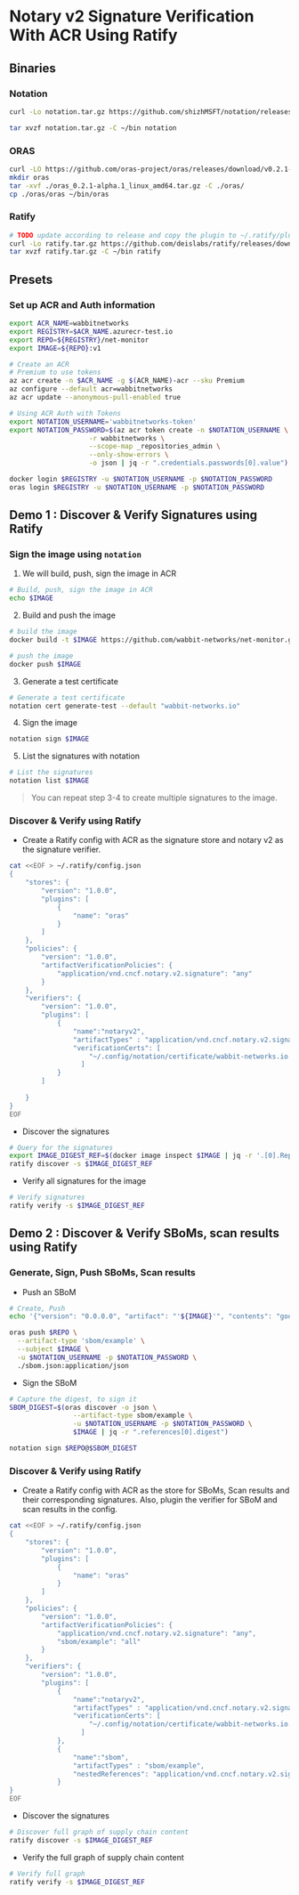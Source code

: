 # Notary v2 Signature Verification With ACR Using Ratify

## Binaries

### Notation

```bash
curl -Lo notation.tar.gz https://github.com/shizhMSFT/notation/releases/download/v0.7.0-shizh.2/notation_0.7.0-shizh.2_linux_amd64.tar.gz

tar xvzf notation.tar.gz -C ~/bin notation
```

### ORAS

```bash
curl -LO https://github.com/oras-project/oras/releases/download/v0.2.1-alpha.1/oras_0.2.1-alpha.1_linux_amd64.tar.gz
mkdir oras
tar -xvf ./oras_0.2.1-alpha.1_linux_amd64.tar.gz -C ./oras/
cp ./oras/oras ~/bin/oras
```

### Ratify

```bash
# TODO update according to release and copy the plugin to ~/.ratify/plugins path
curl -Lo ratify.tar.gz https://github.com/deislabs/ratify/releases/download/v0.0.1/ratify_0.0.1_linux_amd64.tar.gz
tar xvzf ratify.tar.gz -C ~/bin ratify
```

## Presets

### Set up ACR and Auth information
```bash
export ACR_NAME=wabbitnetworks
export REGISTRY=$ACR_NAME.azurecr-test.io
export REPO=${REGISTRY}/net-monitor
export IMAGE=${REPO}:v1

# Create an ACR
# Premium to use tokens
az acr create -n $ACR_NAME -g $(ACR_NAME)-acr --sku Premium
az configure --default acr=wabbitnetworks
az acr update --anonymous-pull-enabled true

# Using ACR Auth with Tokens
export NOTATION_USERNAME='wabbitnetworks-token'
export NOTATION_PASSWORD=$(az acr token create -n $NOTATION_USERNAME \
                    -r wabbitnetworks \
                    --scope-map _repositories_admin \
                    --only-show-errors \
                    -o json | jq -r ".credentials.passwords[0].value")

docker login $REGISTRY -u $NOTATION_USERNAME -p $NOTATION_PASSWORD
oras login $REGISTRY -u $NOTATION_USERNAME -p $NOTATION_PASSWORD
```
## Demo 1 :  Discover & Verify Signatures using Ratify

### Sign the image using ```notation```

1. We will build, push, sign the image in ACR
```bash
# Build, push, sign the image in ACR
echo $IMAGE
```
2.  Build and push the image
```bash
# build the image
docker build -t $IMAGE https://github.com/wabbit-networks/net-monitor.git#main

# push the image
docker push $IMAGE
```
3.  Generate a test certificate
```bash
# Generate a test certificate
notation cert generate-test --default "wabbit-networks.io"
```
4. Sign the image
```bash
notation sign $IMAGE
```
5.  List the signatures with notation
```bash
# List the signatures
notation list $IMAGE
```
> You can repeat step 3-4 to create multiple signatures to the image.

### Discover & Verify using Ratify

- Create a Ratify config with ACR as the signature store and notary v2 as the signature verifier.

```bash
cat <<EOF > ~/.ratify/config.json 
{ 
    "stores": { 
        "version": "1.0.0", 
        "plugins": [ 
            { 
                "name": "oras"
            }
        ]
    },
    "policies": {
        "version": "1.0.0",
        "artifactVerificationPolicies": {
            "application/vnd.cncf.notary.v2.signature": "any"
        }
    },
    "verifiers": {
        "version": "1.0.0",
        "plugins": [
            {
                "name":"notaryv2",
                "artifactTypes" : "application/vnd.cncf.notary.v2.signature",
                "verificationCerts": [
                    "~/.config/notation/certificate/wabbit-networks.io.crt"
                  ]
            }
        ]
        
    }
}
EOF
```
- Discover the signatures

```bash
# Query for the signatures
export IMAGE_DIGEST_REF=$(docker image inspect $IMAGE | jq -r '.[0].RepoDigests[0]')
ratify discover -s $IMAGE_DIGEST_REF
``` 
- Verify all signatures for the image

```bash
# Verify signatures
ratify verify -s $IMAGE_DIGEST_REF
```

## Demo 2 : Discover & Verify SBoMs, scan results using Ratify

### Generate, Sign, Push SBoMs, Scan results

- Push an SBoM
 
```bash
# Create, Push
echo '{"version": "0.0.0.0", "artifact": "'${IMAGE}'", "contents": "good"}' > sbom.json

oras push $REPO \
  --artifact-type 'sbom/example' \
  --subject $IMAGE \
  -u $NOTATION_USERNAME -p $NOTATION_PASSWORD \
  ./sbom.json:application/json

```

- Sign the SBoM
```bash
# Capture the digest, to sign it
SBOM_DIGEST=$(oras discover -o json \
                --artifact-type sbom/example \
                -u $NOTATION_USERNAME -p $NOTATION_PASSWORD \
                $IMAGE | jq -r ".references[0].digest")

notation sign $REPO@$SBOM_DIGEST
```

### Discover & Verify using Ratify

- Create a Ratify config with ACR as the store for SBoMs, Scan results and their corresponding signatures. Also, plugin the verifier for SBoM and scan results in the config.

```bash
cat <<EOF > ~/.ratify/config.json 
{ 
    "stores": { 
        "version": "1.0.0", 
        "plugins": [ 
            { 
                "name": "oras"
            }
        ]
    },
    "policies": {
        "version": "1.0.0",
        "artifactVerificationPolicies": {
            "application/vnd.cncf.notary.v2.signature": "any",
            "sbom/example": "all"
        }
    },
    "verifiers": {
        "version": "1.0.0",
        "plugins": [
            {
                "name":"notaryv2",
                "artifactTypes" : "application/vnd.cncf.notary.v2.signature",
                "verificationCerts": [
                    "~/.config/notation/certificate/wabbit-networks.io.crt"
                  ]
            },
            {
                "name":"sbom",
                "artifactTypes" : "sbom/example",
                "nestedReferences": "application/vnd.cncf.notary.v2.signature"
            }
}
EOF
```

- Discover the signatures

```bash
# Discover full graph of supply chain content
ratify discover -s $IMAGE_DIGEST_REF
``` 
- Verify the full graph of supply chain content

```bash
# Verify full graph
ratify verify -s $IMAGE_DIGEST_REF
```